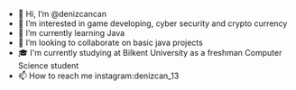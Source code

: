 - 👋 Hi, I’m @denizcancan
- 👀 I’m interested in game developing, cyber security and crypto currency
- 🌱 I’m currently learning Java 
- 💞️ I’m looking to collaborate on basic java projects
- 🎓 I'm currently studying at Bilkent University as a freshman Computer Science student
- 📫 How to reach me instagram:denizcan_13

<!---
denizcancan/denizcancan is a ✨ special ✨ repository because its `README.md` (this file) appears on your GitHub profile.
You can click the Preview link to take a look at your changes.
--->

